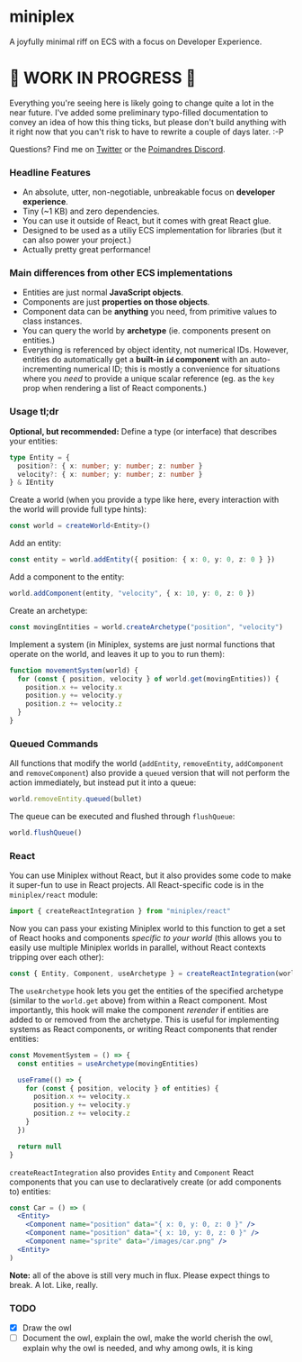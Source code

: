 # miniplex

A joyfully minimal riff on ECS with a focus on Developer Experience.

# 🚨 WORK IN PROGRESS 🚨

Everything you're seeing here is likely going to change quite a lot in the near future. I've added some preliminary typo-filled documentation to convey an idea of how this thing ticks, but please don't build anything with it right now that you can't risk to have to rewrite a couple of days later. :-P

Questions? Find me on [Twitter](https://twitter.com/hmans) or the [Poimandres Discord](https://discord.gg/aAYjm2p7c7).

### Headline Features

- An absolute, utter, non-negotiable, unbreakable focus on **developer experience**.
- Tiny (~1 KB) and zero dependencies.
- You can use it outside of React, but it comes with great React glue.
- Designed to be used as a utiliy ECS implementation for libraries (but it can also power your project.)
- Actually pretty great performance!

### Main differences from other ECS implementations

- Entities are just normal **JavaScript objects**.
- Components are just **properties on those objects**.
- Component data can be **anything** you need, from primitive values to class instances.
- You can query the world by **archetype** (ie. components present on entities.)
- Everything is referenced by object identity, not numerical IDs. However, entities do automatically get a **built-in `id` component** with an auto-incrementing numerical ID; this is mostly a convenience for situations where you _need_ to provide a unique scalar reference (eg. as the `key` prop when rendering a list of React components.)

### Usage tl;dr

**Optional, but recommended:** Define a type (or interface) that describes your entities:

```ts
type Entity = {
  position?: { x: number; y: number; z: number }
  velocity?: { x: number; y: number; z: number }
} & IEntity
```

Create a world (when you provide a type like here, every interaction with the world will provide full type hints):

```ts
const world = createWorld<Entity>()
```

Add an entity:

```ts
const entity = world.addEntity({ position: { x: 0, y: 0, z: 0 } })
```

Add a component to the entity:

```ts
world.addComponent(entity, "velocity", { x: 10, y: 0, z: 0 })
```

Create an archetype:

```ts
const movingEntities = world.createArchetype("position", "velocity")
```

Implement a system (in Miniplex, systems are just normal functions that operate on the world, and leaves it up to you to run them):

```ts
function movementSystem(world) {
  for (const { position, velocity } of world.get(movingEntities)) {
    position.x += velocity.x
    position.y += velocity.y
    position.z += velocity.z
  }
}
```

### Queued Commands

All functions that modify the world (`addEntity`, `removeEntity`, `addComponent` and `removeComponent`) also provide a `queued` version that will not perform the action immediately, but instead put it into a queue:

```ts
world.removeEntity.queued(bullet)
```

The queue can be executed and flushed through `flushQueue`:

```ts
world.flushQueue()
```

### React

You can use Miniplex without React, but it also provides some code to make it super-fun to use in React projects. All React-specific code is in the `miniplex/react` module:

```ts
import { createReactIntegration } from "miniplex/react"
```

Now you can pass your existing Miniplex world to this function to get a set of React hooks and components _specific to your world_ (this allows you to easily use multiple Miniplex worlds in parallel, without React contexts tripping over each other):

```ts
const { Entity, Component, useArchetype } = createReactIntegration(world)
```

The `useArchetype` hook lets you get the entities of the specified archetype (similar to the `world.get` above) from within a React component. Most importantly, this hook will make the component _rerender_ if entities are added to or removed from the archetype. This is useful for implementing systems as React components, or writing React components that render entities:

```ts
const MovementSystem = () => {
  const entities = useArchetype(movingEntities)

  useFrame(() => {
    for (const { position, velocity } of entities) {
      position.x += velocity.x
      position.y += velocity.y
      position.z += velocity.z
    }
  })

  return null
}
```

`createReactIntegration` also provides `Entity` and `Component` React components that you can use to declaratively create (or add components to) entities:

```jsx
const Car = () => (
  <Entity>
    <Component name="position" data="{ x: 0, y: 0, z: 0 }" />
    <Component name="position" data="{ x: 10, y: 0, z: 0 }" />
    <Component name="sprite" data="/images/car.png" />
  <Entity>
)
```

**Note:** all of the above is still very much in flux. Please expect things to break. A lot. Like, really.

### TODO

- [x] Draw the owl
- [ ] Document the owl, explain the owl, make the world cherish the owl, explain why the owl is needed, and why among owls, it is king
